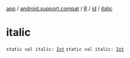 [app](../../../index.md) / [android.support.compat](../../index.md) / [R](../index.md) / [id](index.md) / [italic](.)

# italic

`static val italic: `[`Int`](https://kotlinlang.org/api/latest/jvm/stdlib/kotlin/-int/index.html)
`static val italic: `[`Int`](https://kotlinlang.org/api/latest/jvm/stdlib/kotlin/-int/index.html)